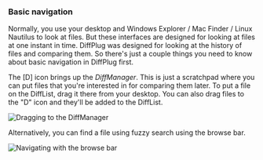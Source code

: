 ### Basic navigation

Normally, you use your desktop and Windows Explorer / Mac Finder / Linux Nautilus to look at files.  But these interfaces are designed for looking at files at one instant in time.  DiffPlug was designed for looking at the history of files and comparing them.  So there's just a couple things you need to know about basic navigation in DiffPlug first.

The [D] icon brings up the *DiffManager*.  This is just a scratchpad where you can put files that you're interested in for comparing them later.  To put a file on the DiffList, drag it there from your desktop.  You can also drag files to the "D" icon and they'll be added to the DiffList.

![Dragging to the DiffManager](/01_DontKnowAnything/01_BasicNav/Dragging_to_the_DiffManager.gif)

Alternatively, you can find a file using fuzzy search using the browse bar.

![Navigating with the browse bar](/01_DontKnowAnything/01_BasicNav/Browsebar.gif)
